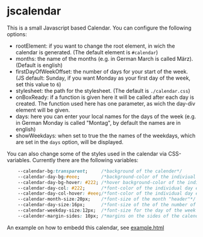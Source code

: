 # jscalendar
This is a small Javascript based Calendar. You can configure the following options:
- rootElement: if you want to change the root element, in wich the calendar is generated. (The default element is `#calendar`)
- months: the name of the months (e.g. in German March is called März). (Default is english)
- firstDayOfWeekOffset: the number of days for your start of the week. (JS default: Sunday, if you want Monday as your first day of the week, set this value to `6`)
- stylesheet: the path for the stylesheet. (The default is `./calendar.css`)
- onBoxReady: if a function is given here it will be called after each day is created. The function used here has one parameter, as wich the day-div element will be given. 
- days: here you can enter your local names for the days of the week (e.g. in German Monday is called "Montag", by default the names are in english)
- showWeekdays: when set to true the the names of the weekdays, which are set in the `days` option, will be displayed.

You can also change some of the styles used in the calendar via CSS-variables. Currently there are the following variables:
```css
	--calendar-bg:transparent;     /*background of the calender*/
	--calendar-day-bg:#eee;        /*background-color of the indiviual day elements*/
	--calendar-day-bg-hover: #222; /*hover background-color of the indiviual day elements*/
	--calendar-day-col: #222;      /*font-color of the individual day elements*/
	--calendar-day-col-hover: #eee;/*font-color of the individual day elements*/
	--calendar-month-size:20px;    /*font-size of the month "header"*/
	--calendar-day-size:16px;      /*font-size of the of the number of day*/
	--calendar-weekday-size:12px;  /*font-size for the day of the week element*/
	--calender-margin-sides: 10px; /*margins on the sides of the calendar*/
```
An example on how to embedd this calendar, see [example.html](./example.html)
